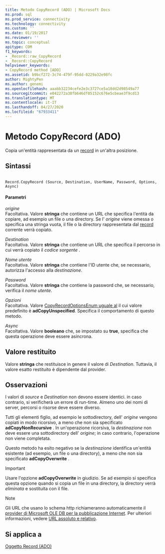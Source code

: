 ```yaml
---
title: Metodo CopyRecord (ADO) | Microsoft Docs
ms.prod: sql
ms.prod_service: connectivity
ms.technology: connectivity
ms.custom: ''
ms.date: 01/19/2017
ms.reviewer: ''
ms.topic: conceptual
apitype: COM
f1_keywords:
- _Record::raw_CopyRecord
- _Record::CopyRecord
helpviewer_keywords:
- CopyRecord method [ADO]
ms.assetid: b9bcf272-3c74-479f-95dd-0229a32e98fc
author: MightyPen
ms.author: genemi
ms.openlocfilehash: aaabb32234cefe2e3c3727ce5a18dd2d98549a77
ms.sourcegitcommit: e042272a38fb646df05152c676e5cbeae3f9cd13
ms.translationtype: MT
ms.contentlocale: it-IT
ms.lasthandoff: 04/27/2020
ms.locfileid: "67933411"
---
```

# <a name="copyrecord-method-ado"></a>Metodo CopyRecord (ADO)
Copia un'entità rappresentata da un [record](../../../ado/reference/ado-api/record-object-ado.md) in un'altra posizione.  
  
## <a name="syntax"></a>Sintassi  
  
```  
  
Record.CopyRecord (Source, Destination, UserName, Password, Options, Async)  
```  
  
#### <a name="parameters"></a>Parametri  
 *origine*  
 Facoltativa. Valore **stringa** che contiene un URL che specifica l'entità da copiare, ad esempio un file o una directory. Se l' *origine* viene omessa o specifica una stringa vuota, il file o la directory rappresentata dal [record](../../../ado/reference/ado-api/record-object-ado.md) corrente verrà copiato.  
  
 *Destination*  
 Facoltativa. Valore **stringa** che contiene un URL che specifica il percorso in cui verrà copiato il *codice sorgente* .  
  
 *Nome utente*  
 Facoltativa. Valore **stringa** che contiene l'ID utente che, se necessario, autorizza l'accesso alla *destinazione*.  
  
 *Password*  
 Facoltativa. Valore **stringa** che contiene la password che, se necessario, verifica il *nome utente*.  
  
 *Opzioni*  
 Facoltativa. Valore [CopyRecordOptionsEnum uguale al](../../../ado/reference/ado-api/copyrecordoptionsenum.md) il cui valore predefinito è **adCopyUnspecified**. Specifica il comportamento di questo metodo.  
  
 *Async*  
 Facoltativa. Valore **booleano** che, se impostato su **true**, specifica che questa operazione deve essere asincrona.  
  
## <a name="return-value"></a>Valore restituito  
 Valore **stringa** che restituisce in genere il valore di *Destination*. Tuttavia, il valore esatto restituito è dipendente dal provider.  
  
## <a name="remarks"></a>Osservazioni  
 I valori di *source* e *Destination* non devono essere identici. in caso contrario, si verificherà un errore di run-time. Almeno uno dei nomi di server, percorsi o risorse deve essere diverso.  
  
 Tutti gli elementi figlio, ad esempio le sottodirectory, dell' *origine* vengono copiati in modo ricorsivo, a meno che non sia specificato **adCopyNonRecursive** . In un'operazione ricorsiva, la *destinazione* non deve essere una sottodirectory dell' *origine*; in caso contrario, l'operazione non viene completata.  
  
 Questo metodo ha esito negativo se la *destinazione* identifica un'entità esistente (ad esempio, un file o una directory), a meno che non sia specificato **adCopyOverwrite** .  
  
> [!IMPORTANT]
>  Usare l'opzione **adCopyOverwrite** in giudizio. Se ad esempio si specifica questa opzione quando si copia un file in una directory, la directory verrà *eliminata* e sostituita con il file.  
  
> [!NOTE]
>  Gli URL che usano lo schema http richiameranno automaticamente il [provider di Microsoft OLE DB per la pubblicazione Internet](../../../ado/guide/appendixes/microsoft-ole-db-provider-for-internet-publishing.md). Per ulteriori informazioni, vedere [URL assoluto e relativo](../../../ado/guide/data/absolute-and-relative-urls.md).  
  
## <a name="applies-to"></a>Si applica a  
 [Oggetto Record (ADO)](../../../ado/reference/ado-api/record-object-ado.md)
